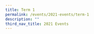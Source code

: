 ```yaml
---
title: Term 1
permalink: /events/2021-events/term-1
description: ""
third_nav_title: 2021 Events
---
```

